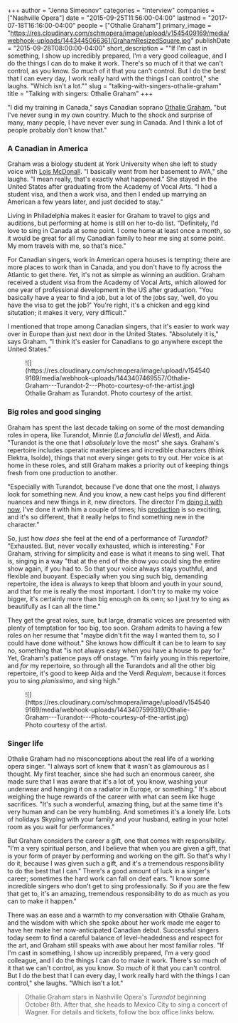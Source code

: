 +++
author = "Jenna Simeonov"
categories = "Interview"
companies = ["Nashville Opera"]
date = "2015-09-25T11:56:00-04:00"
lastmod = "2017-07-18T16:16:00-04:00"
people = ["Othalie Graham"]
primary_image = "https://res.cloudinary.com/schmopera/image/upload/v1545409169/media/webhook-uploads/1443445066361/GrahamResizedSquare.jpg"
publishDate = "2015-09-28T08:00:00-04:00"
short_description = "&quot;If I&#039;m cast in something, I show up incredibly prepared, I&#039;m a very good colleague, and I do the things I can do to make it work. There&#039;s so much of it that we can&#039;t control, as you know. *So much* of it that you can&#039;t control. But I do the best that I can every day, I work really hard with the things I can control,&quot; she laughs. &quot;Which isn&#039;t a lot.&quot;"
slug = "talking-with-singers-othalie-graham"
title = "Talking with singers: Othalie Graham"
+++

"I did my training in Canada," says Canadian soprano [Othalie Graham](/scene/people/othalie-graham/), "but I've never sung in my own country. Much to the shock and surprise of many, many people, I have never ever sung in Canada. And I think a lot of people probably don't know that."

### A Canadian in America

Graham was a biology student at York University when she left to study voice with [Lois McDonall](https://en.wikipedia.org/wiki/Lois_McDonall). 
"I basically went from her basement to AVA," she laughs. "I mean really, that's exactly what happened." She stayed in the United States after graduating from the Academy of Vocal Arts. "I had a student visa, and then a work visa, and then I ended up marrying an American a few years later, and just decided to stay." 

Living in Philadelphia makes it easier for Graham to travel to gigs and auditions, but performing at home is still on her to-do list. "Definitely, I'd love to sing in Canada at some point. I come home at least once a month, so it would be great for all my Canadian family to hear me sing at some point. My mom travels with me, so that's nice."

For Canadian singers, work in American opera houses is tempting; there are more places to work than in Canada, and you don't have to fly across the Atlantic to get there. Yet, it's not as simple as winning an audition. Graham received a student visa from the Academy of Vocal Arts, which allowed for one year of professional development in the US after graduation. "You basically have a year to find a job, but a lot of the jobs say, 'well, do you have the visa to get the job?' You're right, it's a chicken and egg kind situtation; it makes it very, very difficult."

I mentioned that trope among Canadian singers, that it's easier to work way over in Europe than just next door in the United States. "Absolutely it is," says Graham. "I think it's easier for Canadians to go anywhere except the United States."

<figure data-type="image">
![](https://res.cloudinary.com/schmopera/image/upload/v1545409169/media/webhook-uploads/1443407469557/Othalie-Graham---Turandot-2---Photo-courtesy-of-the-artist.jpg)
<figcaption>Othalie Graham as Turandot. Photo courtesy of the artist.</figcaption>
</figure>

### Big roles and good singing

Graham has spent the last decade taking on some of the most demanding roles in opera, like Turandot, Minnie (*La fanciulla del West*), and Aïda. "Turandot is the one that I *absolutely* love the most" she says. Graham's repertoire includes operatic masterpieces and incredible characters (think Elektra, Isolde), things that not every singer gets to try out. Her voice is at home in these roles, and still Graham makes a priority out of keeping things fresh from one production to another.

"Especially with Turandot, because I've done that one the most, I always look for something new. And you know, a new cast helps you find different nuances and new things in it, new directors. The director I'm [doing it with now](http://www.nashvilleopera.org/turandot/), I've done it with him a couple of times; his [production](http://www.nashvilleopera.org/turandot/) is so exciting, and it's so different, that it really helps to find something new in the character." 

So, just how *does* she feel at the end of a performance of *Turandot*? "Exhausted. But, never vocally exhausted, which is interesting." For Graham, striving for simplicity and ease is what it means to sing well. That is, singing in a way "that at the end of the show you could sing the entire show again, if you had to. So that your voice always stays youthful, and flexible and buoyant. Especially when you sing such big, demanding repertoire, the idea is always to keep that bloom and youth in your sound, and that for me is really the most important. I don't try to make my voice bigger, it's certainly more than big enough on its own; so I just try to sing as beautifully as I can all the time."

They get the great roles, sure, but large, dramatic voices are presented with plenty of temptation for too big, too soon. Graham admits to having a few roles on her resume that "maybe didn't fit the way I wanted them to, so I could have done without." She knows how difficult it can be to learn to say no, something that "is not always easy when you have a house to pay for." Yet, Graham's patience pays off onstage. "I'm fairly young in this repertoire, and *for* my repertoire, so through all the Turandots and all the other big repertoire, it's good to keep Aida and the Verdi *Requiem*, because it forces you to sing *pianissimo*, and sing high."

<figure data-type="image">
![](https://res.cloudinary.com/schmopera/image/upload/v1545409169/media/webhook-uploads/1443407599319/Othalie-Graham---Turandot---Photo-courtesy-of-the-artist.jpg)
<figcaption>Photo courtesy of the artist.</figcaption>
</figure>

### Singer life

Othalie Graham had no misconceptions about the real life of a working opera singer. "I always sort of knew that it wasn't as glamourous as I thought. My first teacher, since she had such an enormous career, she made sure that I was aware that it's a lot of, you know, washing your underwear and hanging it on a radiator in Europe, or something." It's about weighing the huge rewards of the career with what can seem like huge sacrifices. "It's such a wonderful, amazing thing, but at the same time it's very human and can be very humbling. And sometimes it's a lonely life. Lots of holidays Skyping with your family and your husband, eating in your hotel room as you wait for performances."

But Graham considers the career a gift, one that comes with responsibility. "I'm a very spiritual person, and I believe that when you are given a gift, that is your form of prayer by performing and working on the gift. So that's why I do it, because I was given such a gift, and it's a tremendous responsibility to do the best that I can." There's a good amount of luck in a singer's career; sometimes the hard work can fall on deaf ears. "I know some incredible singers who don't get to sing professionally. So if you are the few that get to, it's an amazing, tremendous responsibility to do as much as you can to make it happen."

There was an ease and a warmth to my conversation with Othalie Graham, and the wisdom with which she spoke about her work made me eager to have her make her now-anticipated Canadian debut. Successful singers today seem to find a careful balance of level-headedness and respect for the art, and Graham still speaks with awe about her most familiar roles. "If I'm cast in something, I show up incredibly prepared, I'm a very good colleague, and I do the things I can do to make it work. There's so much of it that we can't control, as you know. *So much* of it that you can't control. But I do the best that I can every day, I work really hard with the things I can control," she laughs. "Which isn't a lot."

>Othalie Graham stars in Nashville Opera's *Turandot* beginning October 8th. After that, she heads to Mexico City to sing a concert of Wagner. For details and tickets, follow the box office links below.

